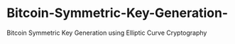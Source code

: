 # Bitcoin-Symmetric-Key-Generation-
Bitcoin Symmetric Key Generation using Elliptic Curve Cryptography 
